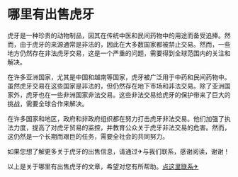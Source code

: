 # 哪里有出售虎牙

虎牙是一种珍贵的动物制品，因其在传统中医和民间药物中的用途而备受追捧。然而，由于虎牙的来源通常是非法的，因此在大多数国家都被禁止交易。然而，一些地方仍然存在非法虎牙交易，这是一个严重的问题，需要得到全球范围内的关注和解决。

在许多亚洲国家，尤其是中国和越南等国家，虎牙被广泛用于中药和民间药物中。虽然虎牙交易在这些国家是非法的，但仍然存在地下市场和非法交易。除了亚洲国家外，虎牙也在一些非洲国家非法交易。这些非法交易给虎牙的保护带来了巨大的挑战，需要全球合作来解决。

在许多国家和地区，政府和非政府组织都在努力打击虎牙非法交易。他们加强了执法力度，提高了对虎牙贸易的监控，并教育公众关于虎牙非法交易的危害。然而，这仍然是一个长期而艰巨的任务，需要全社会的共同努力。

如果您想了解更多关于虎牙的出售信息，请通过✈与我们联系，感谢阅读，谢谢！

以上是关于哪里有出售虎牙的文章，希望对您有所帮助。[点这里联系✈](https://b.k02.cc)
